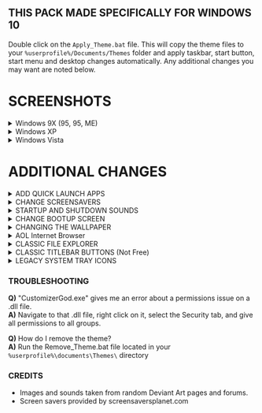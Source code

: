## THIS PACK MADE SPECIFICALLY FOR WINDOWS 10
Double click on the `Apply_Theme.bat` file. This will copy the theme files 
to your `%userprofile%/Documents/Themes` folder and apply taskbar, start button, start menu and desktop changes automatically.
Any additional changes you may want are noted below.

# SCREENSHOTS

<details>
  <summary>Windows 9X (95, 95, ME)</summary>
  
  ![](https://i.imgur.com/vDHapbK.png)
  
</details>

<details>
  <summary>Windows XP</summary>
  
  ![](https://i.imgur.com/KZ9AUYB.jpg)
  
</details>

<details>
  <summary>Windows Vista</summary>
  
  ![](https://i.imgur.com/xhTIrgV.jpg)
  
</details>

# ADDITIONAL CHANGES

<details>
  <summary>ADD QUICK LAUNCH APPS</summary>
  
  - https://support.microsoft.com/en-us/help/975784/guided-help-enable-the-quick-launch-bar-in-windows-7

  NOTE: It says Windows 7, but it works for Windows 10
  
</details>

<details>
  
  <summary>CHANGE SCREENSAVERS</summary>
  
  1. You can add screen saver files by copy/pasting the .scr files in to your `C:\Windows\SYSTEM32` folder.
  2. Right click on the Desktop, select Personalize.
  3. Click Themes on the left menu, select Theme settings.
  4. Click Screen Saver. Select from the drop down box any of the new Win9x screen savers you added.
  
</details>

<details>
  
  <summary>STARTUP AND SHUTDOWN SOUNDS</summary>

- Download ShutDownSound from [GitHub/ShutDownSound](https://github.com/newagesoftwareLLC/shutdownSound/releases).
1. Unzip the contents to the StartUp directory: `C:\ProgramData\Microsoft\Windows\Start Menu\Programs\StartUp`
2. Double click on `Shutdown Sound.exe`. It will be minimized to your system tray. Click on the tray icon to dispay the GUI.
3. Select your startup and shutdown sounds. Minimize the program when done.

</details>

<details>
  
  <summary>CHANGE BOOTUP SCREEN</summary>

- Download [Winaero Tweaker](https://winaero.com). Install it.
1. Run "Winaero Tweaker" and navigate on the left panel to "Boot and Logon" category. Click on "Boot Options".
2. In the Appearance category on the right, uncheck "Enable Windows logo" and "Enable loading circle".
3. Click "Disable Lock Screen" on the left panel. Check the "Disable Lock Screen" checkbox on the right.

</details>

<details>
  
  <summary>CHANGING THE WALLPAPER</summary>

1. Right click on the Desktop, select Personalize.
2. Click Background on the left menu if not already selected.
3. Select Picture from the dropdown box.
4. Click the Browse button and navigate to "Wallpapers" folder and select which one you want.

</details>

<details>
  
  <summary>AOL Internet Browser</summary>

Check out my other retro inspired AOL 4.0 emulated web browser. https://github.com/erfg12/AOL_4.0_Emu

</details>

<details>
  <summary>CLASSIC FILE EXPLORER</summary>
  
  Download [OldNewExplorer](https://m.majorgeeks.com/files/details/oldnewexplorer.html), unzip somewhere to keep it perminantly. Maybe AppData/Roaming or Documents folder.
  - Check almost all the checkboxes. Click the Install button, log off and on to see the new explorer window.
</details>

<details>
  
  <summary>CLASSIC TITLEBAR BUTTONS (Not Free)</summary>

Download and install [WindowsBlinds](https://www.stardock.com/products/windowblinds/).
- Windows 9x - [The Windows Classic Theme](https://www.wincustomize.com/explore/windowblinds/9233/).
- Windows XP - [eXperience](https://www.wincustomize.com/explore/windowblinds/9262/) Theme.
- Windows Vista - [Vista Plus](https://www.wincustomize.com/explore/windowblinds/5814/) Theme.

</details>

<details>
  
  <summary>LEGACY SYSTEM TRAY ICONS</summary>

- Download CustomizerGod from [door2windows.com](http://www.door2windows.com/). Install it.
**For Windows 10 builds below 1903.**
1. Run the "CustomizerGod.exe" program. Select the "Volume Icons" on the left menu.
2. Select the icon, click the Replace button. Navigate to the "System Icons" folder. Select "kcmsound.png" or "audio-volume-muted.png"
3. Select the "Network Icons" on the left menu.
4. Select the icon, click the Replace button. Navigate to the "System Icons" folder. Select "notification-network-wireless.png".
5. You can replace any other system icons here as well.

**For Windows 10 builds above 1903. (untested, found on forums)**
- The network icons in the pnidue.dll file is still located in system32, so Customizer God works as-is for changing those.
- If you want to change the volume icons, copy the SndVolSSO.dll.mun file from the SystemResources folder to another directory. Open the copied file with CustomizerGod using the "Open File" button. Make sure to change the option so it can see all files. Once selected you can change the icons like normal. Repeat the same process for any other .dll.mun files you want to change.
- Now you need to overwrite the files in the SystemResources folder with the newly modified ones. Boot into Hiren's BootCD. Simple click and drag to overwrite, then restart.

</details>

### TROUBLESHOOTING 
**Q)** "CustomizerGod.exe" gives me an error about a permissions issue on a .dll file. <br>
**A)** Navigate to that .dll file, right click on it, select the Security tab, and give all permissions to all groups.

**Q)** How do I remove the theme? <br>
**A)** Run the Remove_Theme.bat file located in your `%userprofile%\documents\Themes\` directory


### CREDITS
- Images and sounds taken from random Deviant Art pages and forums.
- Screen savers provided by screensaversplanet.com
